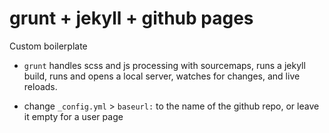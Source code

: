 # grunt + jekyll + github pages

Custom boilerplate

- `grunt` handles scss and js processing with sourcemaps, runs a jekyll build, runs and opens a local server, watches for changes, and live reloads.

- change `_config.yml` > `baseurl:` to the name of the github repo, or leave it empty for a user page